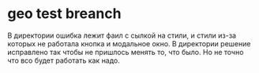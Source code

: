 # geo test breanch

В директории ошибка лежит фаил с сылкой на стили, и стили из-за которых не работала кнопка и модальное окно.
В директории решение исправлено так чтобы не пришлось менять то, что было. Но не точно что всо будет работать как надо.
